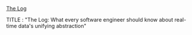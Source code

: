 [The Log](https://engineering.linkedin.com/distributed-systems/log-what-every-software-engineer-should-know-about-real-time-datas-unifying)

TITLE :
"The Log: What every software engineer should know about real-time data's unifying abstraction"

